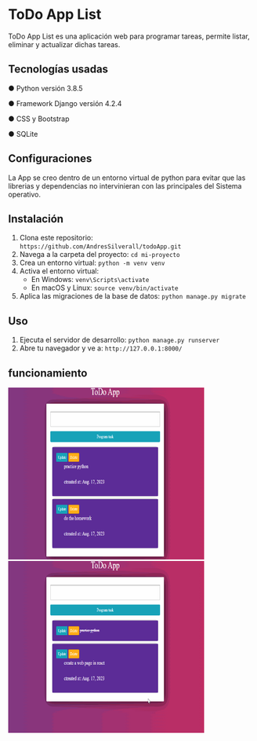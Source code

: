 # ToDo App List
ToDo App List es una aplicación web para programar tareas, permite listar, eliminar y actualizar dichas tareas.
## Tecnologías usadas

 ● Python versión 3.8.5
 
 ● Framework Django versión 4.2.4
 
 ● CSS y Bootstrap

 ● SQLite

 ## Configuraciones
 La App se creo dentro de un entorno virtual de python para evitar que las librerias y dependencias  no intervinieran con las principales del Sistema operativo.
## Instalación
1. Clona este repositorio: `https://github.com/AndresSilverall/todoApp.git`
2. Navega a la carpeta del proyecto: `cd mi-proyecto`
3. Crea un entorno virtual: `python -m venv venv`
4. Activa el entorno virtual: 
   - En Windows: `venv\Scripts\activate`
   - En macOS y Linux: `source venv/bin/activate`
5. Aplica las migraciones de la base de datos: `python manage.py migrate`
   
## Uso
1. Ejecuta el servidor de desarrollo: `python manage.py runserver`
2. Abre tu navegador y ve a: `http://127.0.0.1:8000/`
   
## funcionamiento
<img src="AnimationTwo.gif" alt="App en ejecucion" width="400" height="350">   <img src="Finished.gif" alt="Tarea finalizada" width="400" height="350">
